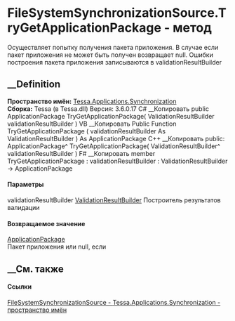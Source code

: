# FileSystemSynchronizationSource.TryGetApplicationPackage - метод
Осуществляет попытку получения пакета приложения. В случае если пакет
приложения не может быть получен возвращает null. Ошибки построения пакета
приложения записываются в validationResultBuilder
##  __Definition
 **Пространство имён:**
[Tessa.Applications.Synchronization](N_Tessa_Applications_Synchronization.htm)  
 **Сборка:** Tessa (в Tessa.dll) Версия: 3.6.0.17
C# __Копировать
     public ApplicationPackage TryGetApplicationPackage(
    	ValidationResultBuilder validationResultBuilder
    )
VB __Копировать
     Public Function TryGetApplicationPackage ( 
    	validationResultBuilder As ValidationResultBuilder
    ) As ApplicationPackage
C++ __Копировать
     public:
    ApplicationPackage^ TryGetApplicationPackage(
    	ValidationResultBuilder^ validationResultBuilder
    )
F# __Копировать
     member TryGetApplicationPackage : 
            validationResultBuilder : ValidationResultBuilder -> ApplicationPackage 
#### Параметры
validationResultBuilder
[ValidationResultBuilder](T_Tessa_Platform_Validation_ValidationResultBuilder.htm)
     Построитель результатов валидации 
#### Возвращаемое значение
[ApplicationPackage](T_Tessa_Applications_Package_ApplicationPackage.htm)  
Пакет приложения или null, если
## __См. также
#### Ссылки
[FileSystemSynchronizationSource -
](T_Tessa_Applications_Synchronization_FileSystemSynchronizationSource.htm)
[Tessa.Applications.Synchronization - пространство
имён](N_Tessa_Applications_Synchronization.htm)
